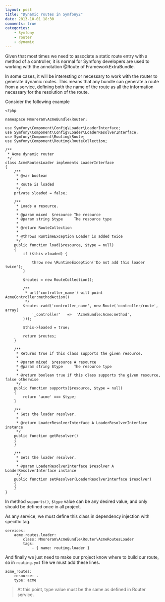 ```yaml
---
layout: post
title: "Dynamic routes in Symfony2"
date: 2013-10-01 18:30
comments: true
categories:
    - Symfony
    - router
    - dynamic 
---
```

Given that most times we need to associate a static route entry with a method of a controller, it is normal for Symfony developers are used to working with the annotation @Route of FrameworkExtraBundle.  

In some cases, it will be interesting or necessary to work with the router to generate dynamic routes. This means that any bundle can generate a route from a service, defining both the name of the route as all the information necessary for the resolution of the route.  

Consider the following example

    <?php

    namespace Mmoreram\AcmeBundle\Router;

    use Symfony\Component\Config\Loader\LoaderInterface;
    use Symfony\Component\Config\Loader\LoaderResolverInterface;
    use Symfony\Component\Routing\Route;
    use Symfony\Component\Routing\RouteCollection;

    /**
     * Acme dynamic router
     */
    class AcmeRoutesLoader implements LoaderInterface
    {
        /**
         * @var boolean
         * 
         * Route is loaded
         */
        private $loaded = false;

        /**
         * Loads a resource.
         *
         * @param mixed  $resource The resource
         * @param string $type     The resource type
         * 
         * @return RouteCollection
         * 
         * @throws RuntimeException Loader is added twice
         */
        public function load($resource, $type = null)
        {
            if ($this->loaded) {

                throw new \RuntimeException('Do not add this loader twice');
            }

            $routes = new RouteCollection();

            /**
             * url('controller_name') will point AcmeController:methodAction()
             */
            $routes->add('controller_name', new Route('controller/route', array(
                '_controller'   =>  'AcmeBundle:Acme:method',
            )));

            $this->loaded = true;

            return $routes;
        }

        /**
         * Returns true if this class supports the given resource.
         *
         * @param mixed  $resource A resource
         * @param string $type     The resource type
         *
         * @return boolean true if this class supports the given resource, false otherwise
         */
        public function supports($resource, $type = null)
        {
            return 'acme' === $type;
        }

        /**
         * Gets the loader resolver.
         *
         * @return LoaderResolverInterface A LoaderResolverInterface instance
         */
        public function getResolver()
        {
        }

        /**
         * Sets the loader resolver.
         *
         * @param LoaderResolverInterface $resolver A LoaderResolverInterface instance
         */
        public function setResolver(LoaderResolverInterface $resolver)
        {
        }
    }

In method `supports()`, `$type` value can be any desired value, and only should be defined once in all project.  

As any service, we must define this class in dependency injection with specific tag.

    services:
        acme.routes.loader:
            class: Mmoreram\AcmeBundle\Router\AcmeRoutesLoader
            tags:
                - { name: routing.loader }

And finally we just need to make our project know where to build our route, so in `routing.yml` file we must add these lines.

    acme_routes:
        resource: .
        type: acme

> At this point, type value must be the same as defined in Router service.
